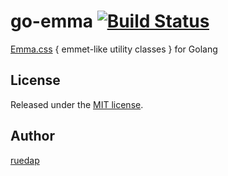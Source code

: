 # go-emma [![Build Status](https://travis-ci.org/ruedap/go-emma.svg)](https://travis-ci.org/ruedap/go-emma)

[Emma.css](https://github.com/ruedap/emma.css) { emmet-like utility classes } for Golang


## License

Released under the [MIT license](http://ruedap.mit-license.org/2015).


## Author

[ruedap](https://github.com/ruedap)

